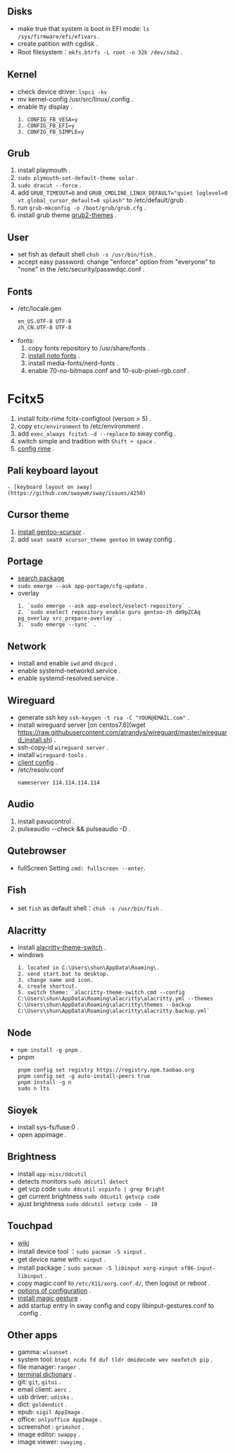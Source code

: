 ## Disks
  - make true that system is boot in EFI mode: `ls /sys/firmware/efi/efivars` .
  - create patition with cgdisk .
  - Root filesystem：`mkfs.btrfs -L root -n 32k /dev/sda2` .

## Kernel
  - check device driver: `lspci -kv`
  - mv kernel-config /usr/src/linux/.config .
  - enable tty display .
    ```
    1. CONFIG_FB_VESA=y
    2. CONFIG_FB_EFI=y
    3. CONFIG_FB_SIMPLE=y
    ```

## Grub
  1. install playmouth .
  2. `sudo plymouth-set-default-theme solar` .
  3. `sudo dracut --force` .
  4. add `GRUB_TIMEOUT=0` and `GRUB_CMDLINE_LINUX_DEFAULT="quiet loglevel=0 vt.global_cursor_default=0 splash"` to /etc/default/grub .
  5. run `grub-mkconfig -o /boot/grub/grub.cfg` .
  6. install grub theme [grub2-themes](https://github.com/vinceliuice) .

## User
  - set fish as default shell `chsh -s /usr/bin/fish` .
  - accept easy password: change "enforce" option from "everyone" to "none" in the /etc/security/passwdqc.conf .

## Fonts
  - /etc/locale.gen
    ```
    en_US.UTF-8 UTF-8
    zh_CN.UTF-8 UTF-8
    ```
  - fonts:
    1. copy fonts repository to /usr/share/fonts .
    2. [install noto fonts](https://wiki.gentoo.org/wiki/Fontconfig) .
    3. install media-fonts/nerd-fonts .
    4. enable 70-no-bitmaps.conf and 10-sub-pixel-rgb.conf .

# Fcitx5
  1. install fcitx-rime fcitx-configtool (verson > 5) .
  2. copy `etc/environment` to /etc/environment .
  3. add `exec_always fcitx5 -d --replace` to sway config .
  4. switch simple and tradition with `Shift + space` .
  5. [config rime](https://github.com/rime/home/wiki) .

## Pali keyboard layout
	- [keyboard layout on sway](https://github.com/swaywm/sway/issues/4250)

## Cursor theme
  1. [install gentoo-xcursor](https://wiki.gentoo.org/wiki/Cursor_themes) .
  2. add `seat seat0 xcursor_theme gentoo` in sway config .

## Portage
  - [search package](https://gpo.zugaina.org/app-i18n/fcitx)
  - `sudo emerge --ask app-portage/cfg-update` .
  - overlay
    ```
    1. `sudo emerge --ask app-eselect/eselect-repository` .
    2. `sudo eselect repository enable guru gentoo-zh dm9pZCAq pg_overlay src_prepare-overlay` .
    3. `sudo emerge --sync` .
    ```

## Network
  - install and enable `iwd` and `dhcpcd` .
  - enable systemd-networkd.service .
  - enable systemd-resolved.service .

## Wireguard
  - generate ssh key `ssh-keygen -t rsa -C "YOUR@EMAIL.com"` .
  - install wireguard server [on centos7.6](wget https://raw.githubusercontent.com/atrandys/wireguard/master/wireguard_install.sh) .
  - ssh-copy-id `wireguard server` .
  - install `wireguard-tools` .
  - [client config](https://tech.serhatteker.com/post/2021-01/how-to-set-up-wireguard-client-on-ubuntu-desktop/) .
  - /etc/resolv.conf
    ```
    nameserver 114.114.114.114
    ```

## Audio
  1. install pavucontrol .
  2. pulseaudio --check && pulseaudio -D .

## Qutebrowser
  - fullScreen Setting `cmd: fullscreen --enter`.

## Fish
  - set `fish` as default shell：`chsh -s /usr/bin/fish` .

## Alacritty
  - install [alacritty-theme-switch](https://github.com/tichopad/alacritty-theme-switch) .
  - windows
    ```
    1. located in C:\Users\shun\AppData\Roaming\.
    2. send start.bat to desktop.
    3. change name and icon.
    4. create shortcut.
    5. switch theme: `alacritty-theme-switch.cmd --config C:\Users\shun\AppData\Roaming\alacritty\alacritty.yml --themes C:\Users\shun\AppData\Roaming\alacritty\themes --backup C:\Users\shun\AppData\Roaming\alacritty\alacritty.backup.yml`
    ```

## Node
  - `npm install -g pnpm` .
  - pnpm
    ```
    pnpm config set registry https://registry.npm.taobao.org
    pnpm config set -g auto-install-peers true
    pnpm install -g n
    sudo n lts
    ```

## Sioyek
  - install sys-fs/fuse:0 .
  - open appimage .

## Brightness 
  - install `app-misc/ddcutil`
  - detects monitors `sudo ddcutil detect`
  - get vcp code `sudo ddcutil vcpinfo | grep Bright`
  - get current brightness `sudo ddcutil getvcp code`
  - ajust brightness `sudo ddcutil setvcp code - 10`

## Touchpad
  - [wiki](https://wiki.archlinux.org/title/Libinput)
  - install device tool ：`sudo pacman -S xinput` .
  - get device name with: `xinput` .
  - install package：`sudo pacman -S libinput xorg-xinput xf86-input-libinput` .
  - copy magic.conf to `/etc/X11/xorg.conf.d/`, then logout or reboot .
  - [options of configuration](https://man.archlinux.org/man/libinput.4) .
  - [install magic gesture](https://github.com/bulletmark/libinput-gestures) .
  - add startup entry in sway config and copy libinput-gestures.conf to .config .

## Other apps
  - gamma: `wlsunset` .
  - system tool: `btopt ncdu fd duf tldr dmidecode wev neofetch pip` .
  - file manager: `ranger` .
  - [terminal dictionary](https://github.com/xueyuanl/cambrinary) .
  - git: `git`, `gitui` .
  - email client: `aerc` .
  - usb driver: `udisks` .
  - dict: `goldendict` .
  - epub: `sigil AppImage` .
  - office: `onlyoffice AppImage` .
  - screenshot : `grimshot` .
  - image editor: `swappy` .
  - image viewer: `swayimg` .

